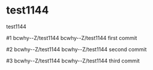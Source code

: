 # test1144
test1144


#1 bcwhy--Z/test1144
bcwhy--Z/test1144 first commit


#2 bcwhy--Z/test1144
bcwhy--Z/test1144 second commit


#3 bcwhy--Z/test1144
bcwhy--Z/test1144 third commit
